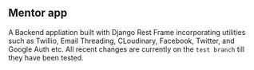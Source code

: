 ## Mentor app
A Backend appliation built with Django Rest Frame incorporating utilities such as Twillio, Email Threading, CLoudinary, Facebook, Twitter, and Google Auth etc. 
All recent changes are currently on the `test branch` till they have been tested.












